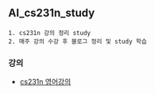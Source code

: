 ## AI_cs231n_study

```
1. cs231n 강의 정리 study
2. 매주 강의 수강 후 블로그 정리 및 study 학습
```
### 강의
- [cs231n 영어강의](https://m.youtube.com/watch?v=vT1JzLTH4G4&list=PLC1qU-LWwrF64f4QKQT-Vg5Wr4qEE1Zxk)
